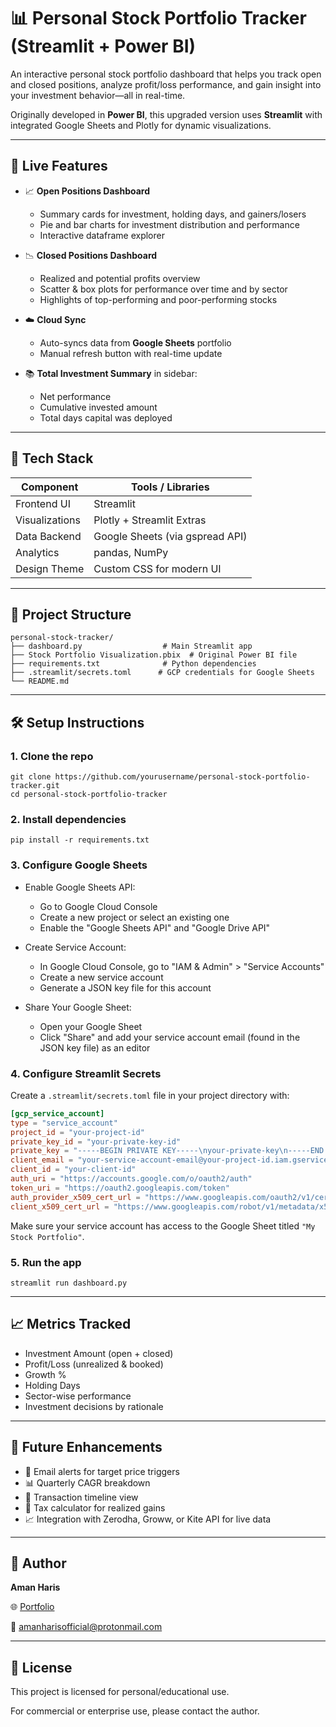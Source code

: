 # 📊 Personal Stock Portfolio Tracker (Streamlit + Power BI)

An interactive personal stock portfolio dashboard that helps you track open and closed positions, analyze profit/loss performance, and gain insight into your investment behavior—all in real-time.

Originally developed in **Power BI**, this upgraded version uses **Streamlit** with integrated Google Sheets and Plotly for dynamic visualizations.

---

## 🚀 Live Features

- 📈 **Open Positions Dashboard**
  - Summary cards for investment, holding days, and gainers/losers
  - Pie and bar charts for investment distribution and performance
  - Interactive dataframe explorer

- 📉 **Closed Positions Dashboard**
  - Realized and potential profits overview
  - Scatter & box plots for performance over time and by sector
  - Highlights of top-performing and poor-performing stocks

- ☁️ **Cloud Sync**
  - Auto-syncs data from **Google Sheets** portfolio
  - Manual refresh button with real-time update

- 📚 **Total Investment Summary** in sidebar:
  - Net performance
  - Cumulative invested amount
  - Total days capital was deployed

---

## 🧠 Tech Stack

| Component          | Tools / Libraries               |
|-------------------|---------------------------------|
| Frontend UI       | Streamlit                       |
| Visualizations    | Plotly + Streamlit Extras       |
| Data Backend      | Google Sheets (via gspread API) |
| Analytics         | pandas, NumPy                   |
| Design Theme      | Custom CSS for modern UI        |

---

## 📁 Project Structure

```
personal-stock-tracker/
├── dashboard.py                  # Main Streamlit app
├── Stock Portfolio Visualization.pbix  # Original Power BI file
├── requirements.txt              # Python dependencies
├── .streamlit/secrets.toml      # GCP credentials for Google Sheets
└── README.md

```

---

## 🛠️ Setup Instructions

### 1. Clone the repo

  ```
  git clone https://github.com/yourusername/personal-stock-portfolio-tracker.git
  cd personal-stock-portfolio-tracker
  ```

### 2. Install dependencies

  ```
  pip install -r requirements.txt
  ```

### 3. Configure Google Sheets

- Enable Google Sheets API:
  -  Go to Google Cloud Console
  -  Create a new project or select an existing one
  -  Enable the "Google Sheets API" and "Google Drive API"

- Create Service Account:
  - In Google Cloud Console, go to "IAM & Admin" > "Service Accounts"
  - Create a new service account
  - Generate a JSON key file for this account

- Share Your Google Sheet:
  - Open your Google Sheet
  - Click "Share" and add your service account email (found in the JSON key file) as an editor

### 4. Configure Streamlit Secrets

Create a `.streamlit/secrets.toml` file in your project directory with:

```toml
[gcp_service_account]
type = "service_account"
project_id = "your-project-id"
private_key_id = "your-private-key-id"
private_key = "-----BEGIN PRIVATE KEY-----\nyour-private-key\n-----END PRIVATE KEY-----\n"
client_email = "your-service-account-email@your-project-id.iam.gserviceaccount.com"
client_id = "your-client-id"
auth_uri = "https://accounts.google.com/o/oauth2/auth"
token_uri = "https://oauth2.googleapis.com/token"
auth_provider_x509_cert_url = "https://www.googleapis.com/oauth2/v1/certs"
client_x509_cert_url = "https://www.googleapis.com/robot/v1/metadata/x509/your-service-account-email%40your-project-id.iam.gserviceaccount.com"
```

Make sure your service account has access to the Google Sheet titled `"My Stock Portfolio"`.

### 5. Run the app

  ```
  streamlit run dashboard.py
  ```

---

## 📈 Metrics Tracked

* Investment Amount (open + closed)
* Profit/Loss (unrealized & booked)
* Growth %
* Holding Days
* Sector-wise performance
* Investment decisions by rationale

---

## 🧪 Future Enhancements

* 🔔 Email alerts for target price triggers
* 📊 Quarterly CAGR breakdown
* 📅 Transaction timeline view
* 💸 Tax calculator for realized gains
* 📈 Integration with Zerodha, Groww, or Kite API for live data

---

## 🙌 Author

**Aman Haris**

🌐 [Portfolio](https://aman-haris-portfolio.onrender.com)

📧 [amanharisofficial@protonmail.com](mailto:amanharisofficial@protonmail.com)

---

## 📝 License

This project is licensed for personal/educational use.

For commercial or enterprise use, please contact the author.
